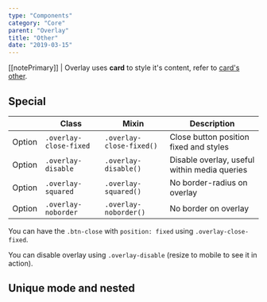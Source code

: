 ```yaml
---
type: "Components"
category: "Core"
parent: "Overlay"
title: "Other"
date: "2019-03-15"
---
```


[[notePrimary]]
| Overlay uses **card** to style it's content, refer to [card's other](/components/core/card/other).

## Special

<div class="table-scroll">

|                         | Class                                     | Mixin                         | Description                   |
| ----------------------- | ----------------------------------------- | ----------------------------- | ----------------------------- |
| Option                  | `.overlay-close-fixed`                | `.overlay-close-fixed()`        | Close button position fixed and styles            |
| Option                  | `.overlay-disable`                | `.overlay-disable()`        | Disable overlay, useful within media queries            |
| Option                  | `.overlay-squared`                | `.overlay-squared()`        | No border-radius on overlay           |
| Option                  | `.overlay-noborder`                | `.overlay-noborder()`        | No border on overlay            |

</div>

You can have the `.btn-close` with `position: fixed` using `.overlay-close-fixed`.

<demo>
  <demovanilla src="vanilla/components/core/overlay/close-fixed">
  </demovanilla>
</demo>

You can disable overlay using `.overlay-disable` (resize to mobile to see it in action).

<demo>
  <demovanilla src="vanilla/components/core/overlay/disable">
  </demovanilla>
</demo>

## Unique mode and nested

<demo>
  <demovanilla src="vanilla/components/core/overlay/nested">
  </demovanilla>
</demo>
